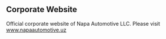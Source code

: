 ## Corporate Website

Official corporate website of Napa Automotive LLC. Please visit www.napaautomotive.uz
